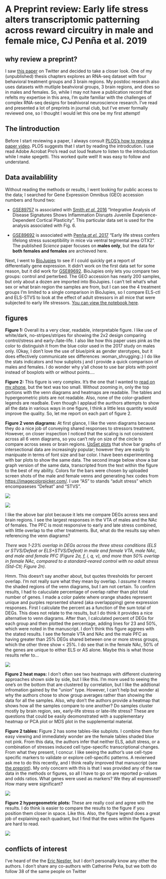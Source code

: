 A Preprint review: Early life stress alters transcriptomic patterning across reward circuitry in male and female mice, CJ Penña et al. 2019
===========================================================================================================================================

why review a preprint?
----------------------

I saw [this paper](https://www.biorxiv.org/content/10.1101/624353v1) on
Twitter and decided to take a closer look. One of my (unpublished)
thesis chapters explores an RNA-seq dataset with four behavioral
treatment groups and 3 brain regions. My postdoc research also uses
datasets with mutliple beahvioral groups, 3 brain regions, and does so
in males and females. So, while I may not have a publication record that
refelts my expertise in this area, I’m quite familiar with the
challenges of complex RNA-seq designs for beahivoral neuroscience
research. I’ve read and presented a lot of preprints in journal club,
but I’ve enver formally reviewed one, so I thought I would let this one
be my first attempt!

The Iintroduction
-----------------

Before I start reviewing a paper, I always consult [PLOS’s how to review
a paper
video](https://reviewers.plos.org/resources/how-to-review-a-manuscript/).
PLOS suggests that I start by reading the introdcution. I use read Adobe
Acrobat Pro’s read out loud feature to listen to the introduction while
I make spegetti. This worked quite well! It was easy to follow and
understand.

Data availablility
------------------

Without reading the methods or results, I went looking for public access
to the data; I searched for Gene Expression Omnibus (GEO) accession
numbers and found two:

-   [GSE89757](https://www.ncbi.nlm.nih.gov/geo/query/acc.cgi?acc=GSE89757)
    is associated with [Smith *et al.*
    2016](http://www.eneuro.org/content/3/6/ENEURO.0240-16.2016)
    “Integrative Analysis of Disease Signatures Shows Inflammation
    Disrupts Juvenile Experience-Dependent Cortical Plasticity”. This
    particular data set is used for the analysis associated with Fig. 6.

-   [GSE89692](https://www.ncbi.nlm.nih.gov/geo/query/acc.cgi?acc=GSE89692)
    is associated with [Penña *at el.*
    2017](https://science.sciencemag.org/content/356/6343/1185.long)
    “Early life stress confers lifelong stress susceptibility in mice
    via ventral tegmental area OTX2”. The published *Science* paper
    focuses on **males only**, but the data for **both females and
    females** are archieved here.

Next, I went to [BioJupies](https://amp.pharm.mssm.edu/biojupies/) to
see if I could quickly get a report of differentially gene expression.
It didn’t work on the first data set for some reason, but it did work
for
[GSE89692](https://www.ncbi.nlm.nih.gov/geo/query/acc.cgi?acc=GSE89692).
BioJupies only lets you compare two groups: control and perterbed. The
GEO accession has nearly 200 samples, but only about a dozen are
imported into BioJupies. I can’t tell what’s what sex or what brain
region the samples are from, but I can see the 4 treatment groups I’m
limited to a single comparison in BioJupies, so I compare ELS-ctl and
ELS-STVS to look at the effect of adult stressors in all mice that were
subjected to early life stressors. [You can view the notebook
here](https://amp.pharm.mssm.edu/biojupies/notebook/Ptbvkbvay).

figures
-------

**Figure 1:** Overall its a very clear, readable, interpretable figure.
I like use of white/dark, no-stripes/stripes for showing the 2x2 design
comparing control/stress and early-/late-life. I also like how this
paper uses pink as the color to distinguish it from the blue color used
in the 2017 study on males only. (Okay, I don’t love the use of
blue/pink as gender sterotypes, but it does effectively communicate sex
differences :woman\_shrugging:.) I do like the stats indicators and how
subplots j and l provide a quick comparison of males and females. I do
wonder why y’all chose to use bar plots with point instead of boxplots
with or without points….

**Figure 2:** This figure is very complex. It’s the one that I wanted to
[read on my
phone](https://twitter.com/raynamharris/status/1124463113430913025), but
the text was too small. Without zooming in, only the top portions with
the venn diagrams and heatmaps are readable. The tables and
hypergeometric plots are not readable. Also, none of the color-gradient
legends are readbale. Even though I applaud the aurthors attempts to
show all the data in various ways in one figure, I think a little less
quantity would improve the quality. So, let me report on each part of
figure 2.

**Figure 2 venn diagrams:** At first glance, I like the venn diagrams
because they do a nice job of conveying shared responses to stressors
treatment. However, on closer inspection I noticed that the scaling is
not consistent across all 6 venn diagrams, so you can’t rely on size of
the circle to compare across sexes or brain regions. [UpSet
plots](https://github.com/hms-dbmi/UpSetR) that show bar graphs of
intersectional data are increasingly popular; however they are easily to
manipuate in terms of font size and bar color. I have been experimenting
with bar plots to show the same data. The second image below show a bar
graph version of the same data, transcripted from the text within the
figure to the best of my ability. Colors for the bars were chosen by
uploaded screen shots of the male and female venns and generating hex
codes from
<a href="https://imagecolorpicker.com/" class="uri">https://imagecolorpicker.com/</a>.
I use “AS” to stands “adult stress” which encompaseses “Defeat” and
“STVS”.

![](fig2venn-original.png)

![](./fig2venn-alt1-1.png)

I like the above bar plot because it lets me compare DEGs across sexs
and brain regions. I see the largest responses in the VTA of males and
the NAc of females. The PFC is most responsive to early and late stress
combined, with little overlap to the other treatments. But, what do the
results say when referencing the venn diagrams?

*There was 1-23% overlap in DEGs across the three stress conditions (ELS
or STVS/Defeat or ELS+STVS/Defeat) in male and female VTA, male NAc, and
male and female PFC (Figure 2a, f, i, q, v), and more than 50% overlap
in female NAc, compared to a standard-reared control with no adult
stress (Std-Ctl; Figure 2n).*

Hmm. This doesn’t say another about, but quotes thresholds for percent
overlap. I’m not really sure what they mean by overlap. I *assume* it
means the shaded regions of the venn diagrams, but I am not certain. To
confirm results, I had to caluculate percentage of overlap rather than
plot total number of genes. I made a color palete where orange shades
represent unique and purples reprsented shared (aka overlappping) gene
expression responses. First I calculate the percent as a function of the
sum total of DEGs. This does not relate to the results, but I do think
it provides a nice alternative to venn diagrams. After than, I
calculated percent of DEGs for each group and then plotted the
percentage, adding lines for 23 and 50%, which were noted in the
manuscript. I don’t think this figure aggrees with the stated results. I
see the female VTA and NAc and the male PFC as having greater than 25%
DEGs shared between one or more stress groups, which the other three
show &lt; 25%. I do see that in the female NAc, 50% of the genes are
unique to either ELS or AS alone. Maybe this is what those results refer
to…

![](./fig2venn-alt2-1.png)

**Figure 2 heat maps:** I don’t often see two heatmaps with different
clustering approaches shown side by side, but I like this. I’m more used
to seeing the one’s on the bottom that are clustered by correlation, but
I like the addtional infromation gained by the “union” type. However, I
can’t help but wonder a) why the authors chose to show group averages
rather than showing the data for all the samples. Also, why don’t the
authors provide a heatmap that shows how all the samples compare to one
another? Do samples cluster mostly by brain region, sex, early-life
stress or late-life stress? These are questions that could be easily
deomonstrated with a supplementary heatmap or PCA plot or MDS plot in
the supplemental material.

**Figure 2 tables:** Figure 2 has some tables-like subplots. I combine
them for easy viewing and immediately wonder are the female tables
shaded blue not pink. From this data, the authors infer that neither
ELS, adult stress, or a combination of stresses induced cell
type-specific transcriptional changes. From what they present, I concur.
I like seeing the author’s use cell-type specific markers to validate or
explore cell-specific patterns. A revierwed ask me to do this recently,
and I think really improved that manuscript (see [the
preprint](https://www.biorxiv.org/content/10.1101/153585v3)). My only
concern with this is that I was provided any of the raw data in the
methods or figures, so all I have to go on are reported p-values and
odds ratios. What genes were used as markers? We they all expressed? How
many were significant?

![](fig2table-1.png)

**Figure 2 hypergeometric plots:** These are really cool and agree with
the results. I do think is easier to compare the results to the figure
if you position them closer in space. Like this. Also, the figure legend
does a great job of explaining each quadrant, but I find that the exes
within the figures are hard to read.

![](fig2geo.png)

conflicts of interest
---------------------

I’ve heard of the the [Eric
Nestler](https://en.wikipedia.org/wiki/Eric_J._Nestler), but I don’t
personally know any other the authors. I don’t share any co-authors with
Catherine Peña, but we both do follow 38 of the same people on Twitter
